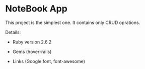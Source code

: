 # NoteBook App

This project is the simplest one. It contains only CRUD oprations.

Details:

* Ruby version 2.6.2

* Gems (hover-rails)

* Links (Google font, font-awesome)
